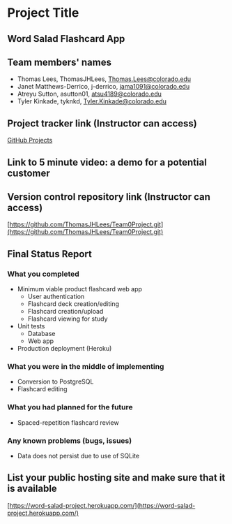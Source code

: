 # Project Title #
## Word Salad Flashcard App #

## Team members' names ##
 * Thomas Lees, ThomasJHLees, Thomas.Lees@colorado.edu
 * Janet Matthews-Derrico, j-derrico, jama1091@colorado.edu
 * Atreyu Sutton, asutton01, atsu4189@colorado.edu
 * Tyler Kinkade, tyknkd, Tyler.Kinkade@colorado.edu

## Project tracker link (Instructor can access) ##
  [GitHub Projects](https://github.com/users/ThomasJHLees/projects/1)

## Link to 5 minute video: a demo for a potential customer ##

## Version control repository link (Instructor can access) ##
  [https://github.com/ThomasJHLees/Team0Project.git](https://github.com/ThomasJHLees/Team0Project.git)
  
## Final Status Report ##
### What you completed ###
 * Minimum viable product flashcard web app
   * User authentication 
   * Flashcard deck creation/editing
   * Flashcard creation/upload
   * Flashcard viewing for study
 * Unit tests
   * Database
   * Web app
 * Production deployment (Heroku)
### What you were in the middle of implementing ###
 * Conversion to PostgreSQL
 * Flashcard editing
### What you had planned for the future ###
 * Spaced-repetition flashcard review
### Any known problems (bugs, issues) ###
 * Data does not persist due to use of SQLite

## List your public hosting site and make sure that it is available ##
[https://word-salad-project.herokuapp.com/](https://word-salad-project.herokuapp.com/)
